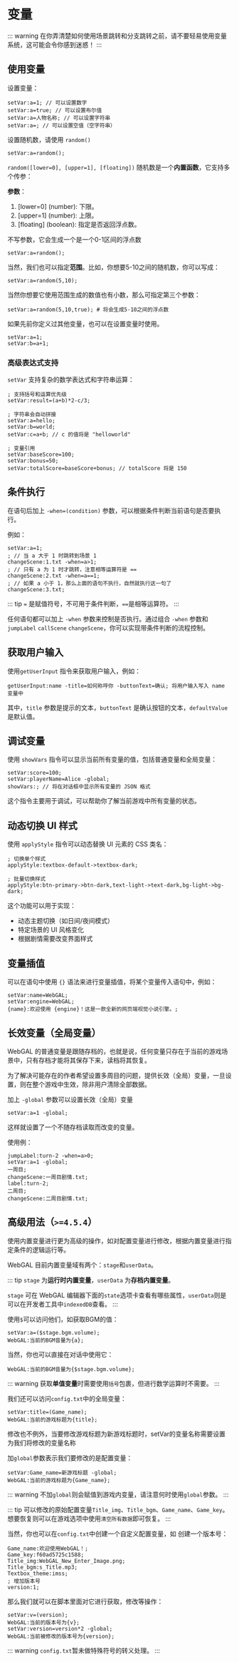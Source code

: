 # 变量

::: warning
在你弄清楚如何使用场景跳转和分支跳转之前，请不要轻易使用变量系统，这可能会令你感到迷惑！
:::

## 使用变量

设置变量：

``` ws
setVar:a=1; // 可以设置数字
setVar:a=true; // 可以设置布尔值
setVar:a=人物名称; // 可以设置字符串
setVar:a=; // 可以设置空值（空字符串）
```

设置随机数，请使用 `random()`

```ws
setVar:a=random();
```

`random([lower=0], [upper=1], [floating])` 随机数是一个**内置函数**，它支持多个传参：

**参数**：
1. [lower=0] (number): 下限。
2. [upper=1] (number): 上限。
3. [floating] (boolean): 指定是否返回浮点数。

不写参数，它会生成一个是一个0-1区间的浮点数
```ws
setVar:a=random();
```

当然，我们也可以指定**范围**。比如，你想要5-10之间的随机数，你可以写成：
```ws
setVar:a=random(5,10);
```

当然你想要它使用范围生成的数值也有小数，那么可指定第三个参数：
```ws
setVar:a=random(5,10,true); # 将会生成5-10之间的浮点数
```

如果先前你定义过其他变量，也可以在设置变量时使用。

``` ws
setVar:a=1;
setVar:b=a+1;
```

### 高级表达式支持

`setVar` 支持复杂的数学表达式和字符串运算：

``` ws
; 支持括号和运算优先级
setVar:result=(a+b)*2-c/3;

; 字符串会自动拼接
setVar:a=hello;
setVar:b=world;
setVar:c=a+b; // c 的值将是 "helloworld"

; 变量引用
setVar:baseScore=100;
setVar:bonus=50;
setVar:totalScore=baseScore+bonus; // totalScore 将是 150
```

## 条件执行

在语句后加上 `-when=(condition)` 参数，可以根据条件判断当前语句是否要执行。

例如：

``` ws
setVar:a=1;
; // 当 a 大于 1 时跳转到场景 1
changeScene:1.txt -when=a>1;
; // 只有 a 为 1 时才跳转，注意相等运算符是 ==
changeScene:2.txt -when=a==1;
; // 如果 a 小于 1，那么上面的语句不执行，自然就执行这一句了
changeScene:3.txt;

```

::: tip
`=` 是赋值符号，不可用于条件判断，`==`是相等运算符。
:::

任何语句都可以加上 `-when` 参数来控制是否执行。通过组合 `-when` 参数和 `jumpLabel` `callScene` `changeScene`，你可以实现带条件判断的流程控制。

## 获取用户输入

使用`getUserInput` 指令来获取用户输入，例如：

```
getUserInput:name -title=如何称呼你 -buttonText=确认; 将用户输入写入 name 变量中
```

其中，`title` 参数是提示的文本，`buttonText` 是确认按钮的文本，`defaultValue` 是默认值。

## 调试变量

使用 `showVars` 指令可以显示当前所有变量的值，包括普通变量和全局变量：

``` ws
setVar:score=100;
setVar:playerName=Alice -global;
showVars:; // 将在对话框中显示所有变量的 JSON 格式
```

这个指令主要用于调试，可以帮助你了解当前游戏中所有变量的状态。

## 动态切换 UI 样式

使用 `applyStyle` 指令可以动态替换 UI 元素的 CSS 类名：

``` ws
; 切换单个样式
applyStyle:textbox-default->textbox-dark;

; 批量切换样式
applyStyle:btn-primary->btn-dark,text-light->text-dark,bg-light->bg-dark;
```

这个功能可以用于实现：
- 动态主题切换（如日间/夜间模式）
- 特定场景的 UI 风格变化
- 根据剧情需要改变界面样式

## 变量插值

可以在语句中使用 `{}` 语法来进行变量插值，将某个变量传入语句中，例如：

```
setVar:name=WebGAL;
setVar:engine=WebGAL;
{name}:欢迎使用 {engine}！这是一款全新的网页端视觉小说引擎。;
```

## 长效变量（全局变量）

WebGAL 的普通变量是跟随存档的，也就是说，任何变量只存在于当前的游戏场景中，只有存档才能将其保存下来，读档将其恢复。

为了解决可能存在的作者希望设置多周目的问题，提供长效（全局）变量，一旦设置，则在整个游戏中生效，除非用户清除全部数据。

加上 `-global` 参数可以设置长效（全局）变量

```ws
setVar:a=1 -global;
```

这样就设置了一个不随存档读取而改变的变量。

使用例：

```ws
jumpLabel:turn-2 -when=a>0;
setVar:a=1 -global;
一周目;
changeScene:一周目剧情.txt;
label:turn-2;
二周目;
changeScene:二周目剧情.txt;
```

## 高级用法（`>=4.5.4`）
使用内置变量进行更为高级的操作，如对配置变量进行修改，根据内置变量进行指定条件的逻辑运行等。

WebGAL 目前内置变量域有两个：`stage`和`userData`。

::: tip
`stage` 为**运行时内置变量**，`userData` 为**存档内置变量**。

`stage` 可在 WebGAL 编辑器下面的`state`选项卡查看有哪些属性，`userData`则是可以在开发者工具中`indexedDB`查看。
:::

使用`$`可以访问他们，如获取BGM的值：

```ws
setVar:a=($stage.bgm.volume);
WebGAL:当前的BGM音量为{a};
```

当然，你也可以直接在对话中使用它：

```ws
WebGAL:当前的BGM音量为{$stage.bgm.volume};
```

::: warning
获取**单值变量**时需要使用`括号`包裹，但进行数学运算时不需要。
:::

我们还可以访问`config.txt`中的全局变量：

```ws
setVar:title=(Game_name);
WebGAL:当前的游戏标题为{title};
```

修改也不例外，当要修改游戏标题为新游戏标题时，setVar的变量名称需要设置为我们将修改的变量名称

加`global`参数表示我们要修改的是配置变量：

```ws
setVar:Game_name=新游戏标题 -global;
WebGAL:当前的游戏标题为{Game_name};
```

::: warning
不加`global`则会赋值到游戏内变量，请注意何时使用`global`参数。
:::

::: tip
可以修改的原始配置变量`Title_img`、`Title_bgm`、`Game_name`、`Game_key`。
想要恢复则可以在游戏选项中使用`清空所有数据`即可恢复。
:::

当然，你也可以在`config.txt`中创建一个自定义配置变量，如 创建一个版本号：

```text
Game_name:欢迎使用WebGAL！;
Game_key:f60ad5725c1588;
Title_img:WebGAL_New_Enter_Image.png;
Title_bgm:s_Title.mp3;
Textbox_theme:imss;
; 增加版本号
version:1;
```

那么我们就可以在脚本里面对它进行获取，修改等操作：

```ws
setVar:v=(version);
WebGAL:当前的版本号为{v};
setVar:version=version*2 -global;
WebGAL:当前被修改的版本号为{version};
```

::: warning
`config.txt`暂未做特殊符号的转义处理。
:::
